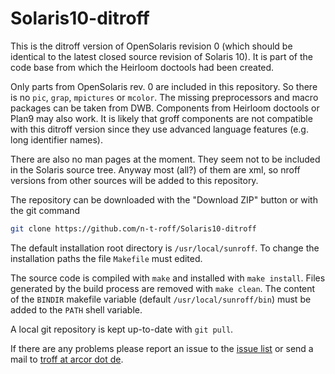 Solaris10-ditroff
=================

This is the ditroff version of OpenSolaris revision 0 (which should be identical to the latest closed source revision of Solaris 10).
It is part of the code base from which the Heirloom doctools had been created.

Only parts from OpenSolaris rev. 0 are included in this repository.
So there is no `pic`, `grap`, `mpictures` or `mcolor`.
The missing preprocessors and macro packages can be taken from DWB.
Components from Heirloom doctools or Plan9 may also work.
It is likely that groff components are not compatible with this ditroff version since they use advanced language features (e.g. long identifier names).

There are also no man pages at the moment.
They seem not to be included in the Solaris source tree.
Anyway most (all?) of them are xml, so nroff versions from other sources will be added to this repository.

The repository can be downloaded with the "Download ZIP" button or with the git command
```bash
git clone https://github.com/n-t-roff/Solaris10-ditroff
```
The default installation root directory is `/usr/local/sunroff`.
To change the installation paths the file `Makefile` must edited.

The source code is compiled with `make` and installed with `make install`.
Files generated by the build process are removed with `make clean`.
The content of the `BINDIR` makefile variable (default `/usr/local/sunroff/bin`) must be added to the `PATH` shell variable.

A local git repository is kept up-to-date with `git pull`.

If there are any problems please report an issue to the [issue list](https://github.com/n-t-roff/Solaris10-ditroff/issues) or send a mail to [troff at arcor dot de](mailto:troff@arcor.de).
